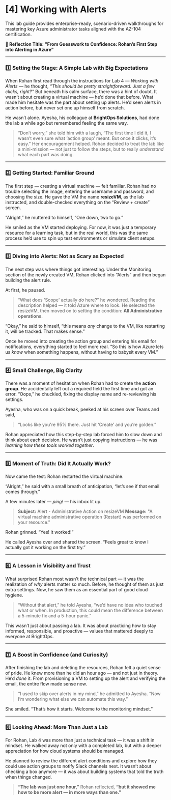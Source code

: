 # [4] Working with Alerts

This lab guide provides enterprise-ready, scenario-driven walkthroughs for mastering key Azure administrator tasks aligned with the AZ-104 certification.

**🔁 Reflection Title: "From Guesswork to Confidence: Rohan’s First Step into Alerting in Azure"**

---

### 1️⃣ Setting the Stage: A Simple Lab with Big Expectations

When Rohan first read through the instructions for Lab 4 — *Working with Alerts* — he thought, *“This should be pretty straightforward. Just a few clicks, right?”* But beneath his calm surface, there was a hint of doubt. It wasn’t about creating a virtual machine — he’d done that before. What made him hesitate was the part about setting up alerts. He’d seen alerts in action before, but never set one up himself from scratch.

He wasn’t alone. Ayesha, his colleague at **BrightOps Solutions**, had done the lab a while ago but remembered feeling the same way.

> “Don’t worry,” she told him with a laugh, “The first time I did it, I wasn’t even sure what ‘action group’ meant. But once it clicks, it’s easy.”
> Her encouragement helped. Rohan decided to treat the lab like a mini-mission — not just to follow the steps, but to really *understand* what each part was doing.

---

### 2️⃣ Getting Started: Familiar Ground

The first step — creating a virtual machine — felt familiar. Rohan had no trouble selecting the image, entering the username and password, and choosing the size. He gave the VM the name **resizeVM**, as the lab instructed, and double-checked everything on the “Review + create” screen.

“Alright,” he muttered to himself, “One down, two to go.”

He smiled as the VM started deploying. For now, it was just a temporary resource for a learning task, but in the real world, this was the same process he’d use to spin up test environments or simulate client setups.

---

### 3️⃣ Diving into Alerts: Not as Scary as Expected

The next step was where things got interesting. Under the Monitoring section of the newly created VM, Rohan clicked into “Alerts” and then began building the alert rule.

At first, he paused.

> “What does 'Scope' actually *do* here?” he wondered.
> Reading the description helped — it told Azure where to look. He selected the resizeVM, then moved on to setting the condition: **All Administrative operations**.

“Okay,” he said to himself, “this means *any* change to the VM, like restarting it, will be tracked. That makes sense.”

Once he moved into creating the action group and entering his email for notifications, everything started to feel more real. “So this is how Azure lets us *know* when something happens, without having to babysit every VM.”

---

### 4️⃣ Small Challenge, Big Clarity

There was a moment of hesitation when Rohan had to create the **action group**. He accidentally left out a required field the first time and got an error. “Oops,” he chuckled, fixing the display name and re-reviewing his settings.

Ayesha, who was on a quick break, peeked at his screen over Teams and said,

> “Looks like you're 95% there. Just hit ‘Create’ and you’re golden.”

Rohan appreciated how this step-by-step lab forced him to slow down and think about each decision. He wasn’t just copying instructions — he was *learning how these tools worked together*.

---

### 5️⃣ Moment of Truth: Did It Actually Work?

Now came the test: Rohan restarted the virtual machine.

“Alright,” he said with a small breath of anticipation, “let’s see if that email comes through.”

A few minutes later — *ping!* — his inbox lit up.

> **Subject:** Alert - Administrative Action on resizeVM
> **Message:** "A virtual machine administrative operation (Restart) was performed on your resource."

Rohan grinned. “Yes! It worked!”

He called Ayesha over and shared the screen. “Feels great to know I actually got it working on the first try.”

---

### 6️⃣ A Lesson in Visibility and Trust

What surprised Rohan most wasn’t the technical part — it was the realization of *why* alerts matter so much. Before, he thought of them as just extra settings. Now, he saw them as an essential part of good cloud hygiene.

> “Without that alert,” he told Ayesha, “we’d have no idea who touched what or when. In production, this could mean the difference between a 5-minute fix and a 5-hour panic.”

This wasn’t just about passing a lab. It was about practicing how to stay informed, responsible, and proactive — values that mattered deeply to everyone at BrightOps.

---

### 7️⃣ A Boost in Confidence (and Curiosity)

After finishing the lab and deleting the resources, Rohan felt a quiet sense of pride. He knew more than he did an hour ago — and not just in theory. He’d *done* it. From provisioning a VM to setting up the alert and verifying the email, the entire flow made sense now.

> “I used to skip over alerts in my mind,” he admitted to Ayesha. “Now I’m wondering what else we can automate this way.”

She smiled. “That’s how it starts. Welcome to the monitoring mindset.”

---

### 8️⃣ Looking Ahead: More Than Just a Lab

For Rohan, Lab 4 was more than just a technical task — it was a shift in mindset. He walked away not only with a completed lab, but with a deeper appreciation for how cloud systems should be managed.

He planned to review the different alert conditions and explore how they could use action groups to notify Slack channels next. It wasn’t about checking a box anymore — it was about building systems that told the truth when things changed.

> **“The lab was just one hour,”** Rohan reflected, **“but it showed me how to be more alert — in more ways than one.”**
